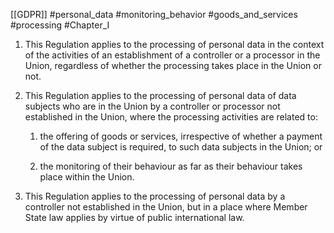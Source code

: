 [[GDPR]] #personal_data #monitoring_behavior #goods_and_services #processing #Chapter_I


1. This Regulation applies to the processing of personal data in the context of the activities of an establishment of a controller or a processor in the Union, regardless of whether the processing takes place in the Union or not.

2. This Regulation applies to the processing of personal data of data subjects who are in the Union by a controller or processor not established in the Union, where the processing activities are related to:

	
	1. the offering of goods or services, irrespective of whether a payment of the data subject is required, to such data subjects in the Union; or
	
	2. the monitoring of their behaviour as far as their behaviour takes place within the Union.


3. This Regulation applies to the processing of personal data by a controller not established in the Union, but in a place where Member State law applies by virtue of public international law.




